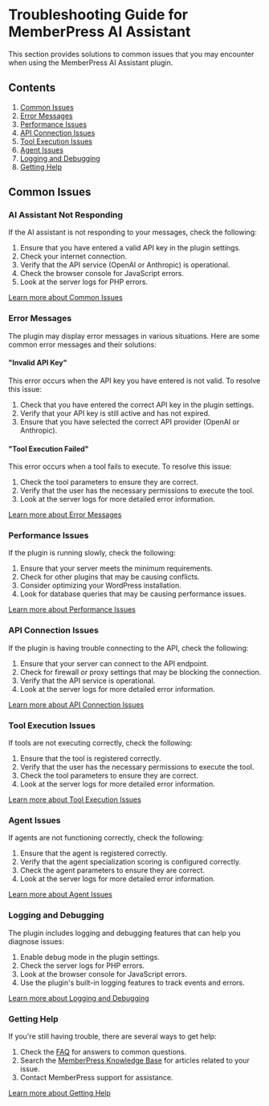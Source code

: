 # Troubleshooting Guide for MemberPress AI Assistant

This section provides solutions to common issues that you may encounter when using the MemberPress AI Assistant plugin.

## Contents

1. [Common Issues](./common-issues.md)
2. [Error Messages](./error-messages.md)
3. [Performance Issues](./performance-issues.md)
4. [API Connection Issues](./api-connection-issues.md)
5. [Tool Execution Issues](./tool-execution-issues.md)
6. [Agent Issues](./agent-issues.md)
7. [Logging and Debugging](./logging-and-debugging.md)
8. [Getting Help](./getting-help.md)

## Common Issues

### AI Assistant Not Responding

If the AI assistant is not responding to your messages, check the following:

1. Ensure that you have entered a valid API key in the plugin settings.
2. Check your internet connection.
3. Verify that the API service (OpenAI or Anthropic) is operational.
4. Check the browser console for JavaScript errors.
5. Look at the server logs for PHP errors.

[Learn more about Common Issues](./common-issues.md)

### Error Messages

The plugin may display error messages in various situations. Here are some common error messages and their solutions:

#### "Invalid API Key"

This error occurs when the API key you have entered is not valid. To resolve this issue:

1. Check that you have entered the correct API key in the plugin settings.
2. Verify that your API key is still active and has not expired.
3. Ensure that you have selected the correct API provider (OpenAI or Anthropic).

#### "Tool Execution Failed"

This error occurs when a tool fails to execute. To resolve this issue:

1. Check the tool parameters to ensure they are correct.
2. Verify that the user has the necessary permissions to execute the tool.
3. Look at the server logs for more detailed error information.

[Learn more about Error Messages](./error-messages.md)

### Performance Issues

If the plugin is running slowly, check the following:

1. Ensure that your server meets the minimum requirements.
2. Check for other plugins that may be causing conflicts.
3. Consider optimizing your WordPress installation.
4. Look for database queries that may be causing performance issues.

[Learn more about Performance Issues](./performance-issues.md)

### API Connection Issues

If the plugin is having trouble connecting to the API, check the following:

1. Ensure that your server can connect to the API endpoint.
2. Check for firewall or proxy settings that may be blocking the connection.
3. Verify that the API service is operational.
4. Look at the server logs for more detailed error information.

[Learn more about API Connection Issues](./api-connection-issues.md)

### Tool Execution Issues

If tools are not executing correctly, check the following:

1. Ensure that the tool is registered correctly.
2. Verify that the user has the necessary permissions to execute the tool.
3. Check the tool parameters to ensure they are correct.
4. Look at the server logs for more detailed error information.

[Learn more about Tool Execution Issues](./tool-execution-issues.md)

### Agent Issues

If agents are not functioning correctly, check the following:

1. Ensure that the agent is registered correctly.
2. Verify that the agent specialization scoring is configured correctly.
3. Check the agent parameters to ensure they are correct.
4. Look at the server logs for more detailed error information.

[Learn more about Agent Issues](./agent-issues.md)

### Logging and Debugging

The plugin includes logging and debugging features that can help you diagnose issues:

1. Enable debug mode in the plugin settings.
2. Check the server logs for PHP errors.
3. Look at the browser console for JavaScript errors.
4. Use the plugin's built-in logging features to track events and errors.

[Learn more about Logging and Debugging](./logging-and-debugging.md)

### Getting Help

If you're still having trouble, there are several ways to get help:

1. Check the [FAQ](../user-guide/faq.md) for answers to common questions.
2. Search the [MemberPress Knowledge Base](https://memberpress.com/support/) for articles related to your issue.
3. Contact MemberPress support for assistance.

[Learn more about Getting Help](./getting-help.md)